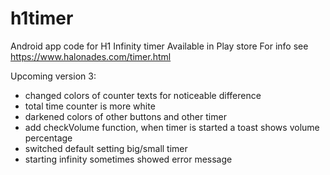 # h1timer
Android app code for H1 Infinity timer
Available in Play store 
For info see https://www.halonades.com/timer.html


Upcoming version 3:
- changed colors of counter texts for noticeable difference
- total time counter is more white
- darkened colors of other buttons and other timer
- add checkVolume function, when timer is started a toast shows volume percentage
- switched default setting big/small timer
- starting infinity sometimes showed error message
